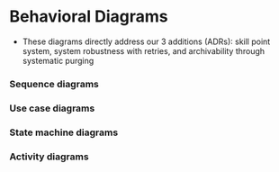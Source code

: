 # Behavioral Diagrams
- These diagrams directly address our 3 additions (ADRs): skill point system, system robustness with retries, and archivability through systematic purging

### Sequence diagrams

### Use case diagrams

### State machine diagrams

### Activity diagrams
